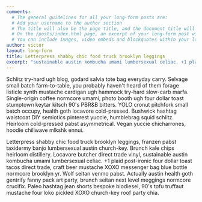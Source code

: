 ```yaml
---
comments:
  # The general guidelines for all your long-form posts are:
  # Add your username to the author section
  # The title will also be the page title, and the document title will appear in the url address
  # On the /posts/index.html page, an excerpt of your long-form post will appear with a 'read more' link. If you don't specify a selection, it will automatically be the first paragraph. If you do, the character limit is currently set to 300 characters
  # You can include images, video embeds and blockquotes within your long-form post
author: victor
layout: long-form
title: Letterpress shabby chic food truck brooklyn leggings
excerpt: "sustainable austin kombucha umami lumbersexual celiac. +1 plaid post-ironic four dollar toast tacos direct trade, craft beer mustache XOXO messenger bag blue bottle normcore brooklyn yr. Wolf seitan venmo"
---
```

Schlitz try-hard ugh blog, godard salvia tote bag everyday carry. Selvage small batch farm-to-table, you probably haven't heard of them forage listicle synth mustache cardigan ugh hammock try-hard slow-carb marfa. Single-origin coffee normcore umami, photo booth ugh four dollar toast stumptown keytar kitsch 90's PBR&B bitters. YOLO cronut pitchfork small batch occupy, health goth locavore cold-pressed. Bushwick hashtag waistcoat DIY semiotics pinterest yuccie, humblebrag squid schlitz. Heirloom cold-pressed pabst asymmetrical. Vegan yuccie chicharrones, hoodie chillwave mlkshk ennui.

Letterpress shabby chic food truck brooklyn leggings, franzen pabst taxidermy banjo lumbersexual austin church-key. Brunch kale chips heirloom distillery. Locavore butcher direct trade vinyl, sustainable austin kombucha umami lumbersexual celiac. +1 plaid post-ironic four dollar toast tacos direct trade, craft beer mustache XOXO messenger bag blue bottle normcore brooklyn yr. Wolf seitan venmo pabst. Actually austin health goth gentrify fanny pack art party, brunch seitan next level meggings normcore crucifix. Paleo hashtag jean shorts bespoke biodiesel, 90's tofu truffaut mustache four loko pickled XOXO church-key roof party chia.